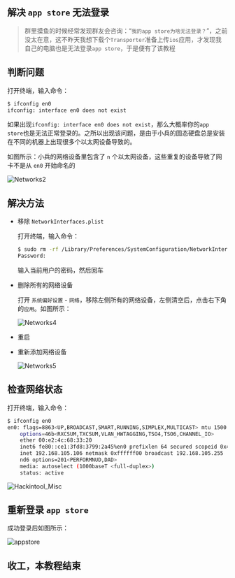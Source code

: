 ## 解决 `app store` 无法登录

> 群里摸鱼的时候经常发现群友会咨询：“``我的app store为啥无法登录？``”，之前没太在意，这不昨天我想下载个`Transporter`准备上传`ios`应用，才发现我自己的电脑也是无法登录`app store`，于是便有了该教程

## 判断问题

打开终端，输入命令：

```bash
$ ifconfig en0
ifconfig: interface en0 does not exist
```

如果出现`ifconfig: interface en0 does not exist`，那么大概率你的`app store`也是无法正常登录的。之所以出现该问题，是由于小兵的固态硬盘总是安装在不同的机器上出现很多个以太网设备导致的。

如图所示：小兵的网络设备里包含了 `n` 个以太网设备，这些重复的设备导致了网卡不是从 `en0` 开始命名的

![Networks2](https://raw.githubusercontent.com/daliansky/morefine-S500-Hackintosh/main//Docs/images/Tutorials/Networks3.png)

## 解决方法

- 移除 `NetworkInterfaces.plist`

  打开终端，输入命令：

  ```bash
  $ sudo rm -rf /Library/Preferences/SystemConfiguration/NetworkInterfaces.plist*
  Password:
  ```

  输入当前用户的密码，然后回车

- 删除所有的网络设备

  打开 `系统偏好设置` - `网络`，移除左侧所有的网络设备，左侧清空后，点击右下角的`应用`。如图所示：

  ![Networks4](https://raw.githubusercontent.com/daliansky/morefine-S500-Hackintosh/main/Docs/images/Tutorials/Networks4.png)

- 重启

- 重新添加网络设备

  ![Networks5](https://raw.githubusercontent.com/daliansky/morefine-S500-Hackintosh/main/Docs/images/Tutorials/Networks5.png)

## 检查网络状态

打开终端，输入命令：

```bash
$ ifconfig en0                                                                                               
en0: flags=8863<UP,BROADCAST,SMART,RUNNING,SIMPLEX,MULTICAST> mtu 1500
	options=46b<RXCSUM,TXCSUM,VLAN_HWTAGGING,TSO4,TSO6,CHANNEL_IO>
	ether 00:e2:4c:68:33:20
	inet6 fe80::ce1:3fd8:3799:2a45%en0 prefixlen 64 secured scopeid 0x4
	inet 192.168.105.106 netmask 0xffffff00 broadcast 192.168.105.255
	nd6 options=201<PERFORMNUD,DAD>
	media: autoselect (1000baseT <full-duplex>)
	status: active
```

![Hackintool_Misc](https://raw.githubusercontent.com/daliansky/morefine-S500-Hackintosh/main/Docs/images/Tutorials/Hackintool_Misc.png)

## 重新登录 `app store`

成功登录后如图所示：

![appstore](https://raw.githubusercontent.com/daliansky/morefine-S500-Hackintosh/main/Docs/images/Tutorials/appstore.png)

## 收工，本教程结束

